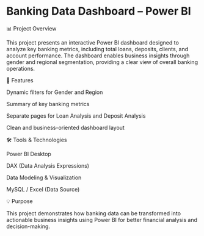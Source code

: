 # Banking Data Dashboard – Power BI
📊 Project Overview

This project presents an interactive Power BI dashboard designed to analyze key banking metrics, including total loans, deposits, clients, and account performance. The dashboard enables business insights through gender and regional segmentation, providing a clear view of overall banking operations.

🧠 Features

Dynamic filters for Gender and Region

Summary of key banking metrics

Separate pages for Loan Analysis and Deposit Analysis

Clean and business-oriented dashboard layout

🛠️ Tools & Technologies

Power BI Desktop

DAX (Data Analysis Expressions)

Data Modeling & Visualization

MySQL / Excel (Data Source)

💡 Purpose

This project demonstrates how banking data can be transformed into actionable business insights using Power BI for better financial analysis and decision-making.
